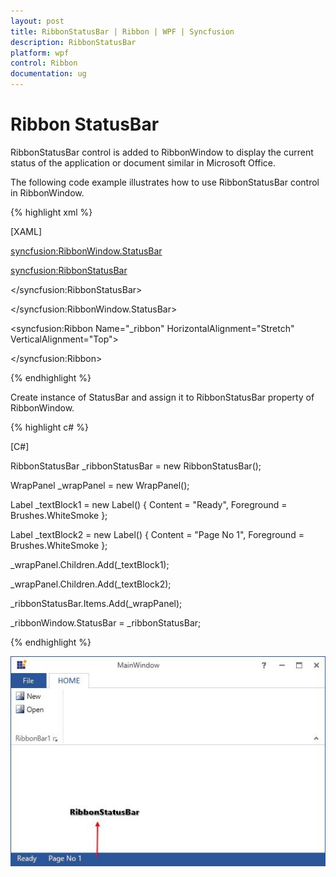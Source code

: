 ```yaml
---
layout: post
title: RibbonStatusBar | Ribbon | WPF | Syncfusion
description: RibbonStatusBar
platform: wpf
control: Ribbon
documentation: ug
---
```

# Ribbon StatusBar

RibbonStatusBar control is added to RibbonWindow to display the current status of the application or document similar in Microsoft Office.

The following code example illustrates how to use RibbonStatusBar control in RibbonWindow.

{% highlight xml %}

[XAML]

<syncfusion:RibbonWindow.StatusBar>

<syncfusion:RibbonStatusBar>

<WrapPanel>

<TextBlock Text="Ready" Margin="10,0,0,0" Foreground="AntiqueWhite"/>

<TextBlock Text="Page No 1" Margin="20,0,0,0" Foreground="AntiqueWhite"/>

</WrapPanel>

</syncfusion:RibbonStatusBar>

</syncfusion:RibbonWindow.StatusBar>

<syncfusion:Ribbon Name="_ribbon" HorizontalAlignment="Stretch"  VerticalAlignment="Top">

<!--Add RibbonTab and add its Items here-->

</syncfusion:Ribbon>

{% endhighlight %}

Create instance of StatusBar and assign it to RibbonStatusBar property of RibbonWindow.

{% highlight c# %}

[C#]

RibbonStatusBar _ribbonStatusBar = new RibbonStatusBar();

WrapPanel _wrapPanel = new WrapPanel();

Label _textBlock1 = new Label() { Content = "Ready", Foreground = Brushes.WhiteSmoke };

Label _textBlock2 = new Label() { Content = "Page No 1", Foreground = Brushes.WhiteSmoke };

_wrapPanel.Children.Add(_textBlock1);

_wrapPanel.Children.Add(_textBlock2);

_ribbonStatusBar.Items.Add(_wrapPanel);

_ribbonWindow.StatusBar = _ribbonStatusBar;

{% endhighlight %}

![](RibbonStatusBar_images/RibbonStatusBar_img1.jpeg)


